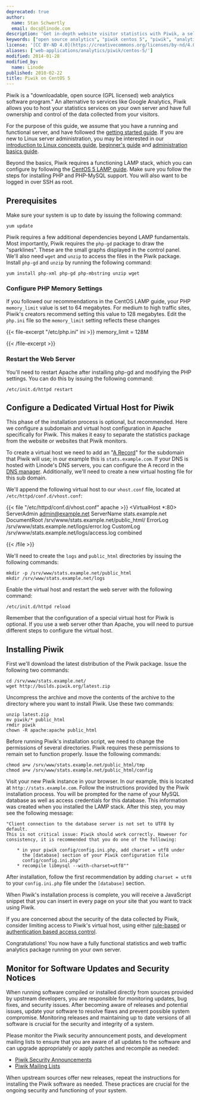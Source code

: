 ```yaml
---
deprecated: true
author:
  name: Stan Schwertly
  email: docs@linode.com
description: 'Get in-depth website visitor statistics with Piwik, a self-hosted, open source analytics solution on CentOS 5.'
keywords: ["open source analytics", "piwik centos 5", "piwik", "analytics", "centos", "tracking", "statistics"]
license: '[CC BY-ND 4.0](https://creativecommons.org/licenses/by-nd/4.0)'
aliases: ['web-applications/analytics/piwik/centos-5/']
modified: 2014-01-28
modified_by:
  name: Linode
published: 2010-02-22
title: Piwik on CentOS 5
---
```


Piwik is a "downloadable, open source (GPL licensed) web analytics software program." An alternative to services like Google Analytics, Piwik allows you to host your statistics services on your own server and have full ownership and control of the data collected from your visitors.

For the purpose of this guide, we assume that you have a running and functional server, and have followed the [getting started guide](/docs/getting-started/). If you are new to Linux server administration, you may be interested in our [introduction to Linux concepts guide](/docs/tools-reference/introduction-to-linux-concepts/), [beginner's guide](/docs/beginners-guide/) and [administration basics guide](/docs/using-linux/administration-basics).

Beyond the basics, Piwik requires a functioning LAMP stack, which you can configure by following the [CentOS 5 LAMP guide](/docs/lamp-guides/centos-5). Make sure you follow the steps for installing PHP and PHP-MySQL support. You will also want to be logged in over SSH as root.

## Prerequisites

Make sure your system is up to date by issuing the following command:

    yum update

Piwik requires a few additional dependencies beyond LAMP fundamentals. Most importantly, Piwik requires the `php-gd` package to draw the "sparklines". These are the small graphs displayed in the control panel. We'll also need `wget` and `unzip` to access the files in the Piwik package. Install `php-gd` and `unzip` by running the following command:

    yum install php-xml php-gd php-mbstring unzip wget

### Configure PHP Memory Settings

If you followed our recommendations in the CentOS LAMP guide, your PHP `memory_limit` value is set to 64 megabytes. For medium to high traffic sites, Piwik's creators recommend setting this value to 128 megabytes. Edit the `php.ini` file so the `memory_limit` setting reflects these changes

{{< file-excerpt "/etc/php.ini" ini >}}
memory_limit = 128M

{{< /file-excerpt >}}


### Restart the Web Server

You'll need to restart Apache after installing php-gd and modifying the PHP settings. You can do this by issuing the following command:

    /etc/init.d/httpd restart

## Configure a Dedicated Virtual Host for Piwik

This phase of the installation process is optional, but recommended. Here we configure a subdomain and virtual host configuration in Apache specifically for Piwik. This makes it easy to separate the statistics package from the website or websites that Piwik monitors.

To create a virtual host we need to add an "[A Record](/docs/networking/dns/dns-records-an-introduction/#a-and-aaaa)" for the subdomain that Piwik will use; in our example this is `stats.example.com`. If your DNS is hosted with Linode's DNS servers, you can configure the A record in the [DNS manager](/docs/dns-guides/configuring-dns-with-the-linode-manager). Additionally, we'll need to create a new virtual hosting file for this sub domain.

We'll append the following virtual host to our `vhost.conf` file, located at `/etc/httpd/conf.d/vhost.conf`:

{{< file "/etc/httpd/conf.d/vhost.conf" apache >}}
<VirtualHost *:80>
     ServerAdmin admin@example.net
     ServerName stats.example.net
     DocumentRoot /srv/www/stats.example.net/public_html/
     ErrorLog /srv/www/stats.example.net/logs/error.log
     CustomLog /srv/www/stats.example.net/logs/access.log combined
</VirtualHost>

{{< /file >}}


We'll need to create the `logs` and `public_html` directories by issuing the following commands:

    mkdir -p /srv/www/stats.example.net/public_html
    mkdir /srv/www/stats.example.net/logs

Enable the virtual host and restart the web server with the following command:

    /etc/init.d/httpd reload

Remember that the configuration of a special virtual host for Piwik is optional. If you use a web server other than Apache, you will need to pursue different steps to configure the virtual host.

## Installing Piwik

First we'll download the latest distribution of the Piwik package. Issue the following two commands:

    cd /srv/www/stats.example.net/
    wget http://builds.piwik.org/latest.zip

Uncompress the archive and move the contents of the archive to the directory where you want to install Piwik. Use these two commands:

    unzip latest.zip
    mv piwik/* public_html
    rmdir piwik
    chown -R apache:apache public_html

Before running Piwik's installation script, we need to change the permissions of several directories. Piwik requires these permissions to remain set to function properly. Issue the following commands:

    chmod a+w /srv/www/stats.example.net/public_html/tmp
    chmod a+w /srv/www/stats.example.net/public_html/config

Visit your new Piwik instance in your browser. In our example, this is located at `http://stats.example.com`. Follow the instructions provided by the Piwik installation process. You will be prompted for the name of your MySQL database as well as access credentials for this database. This information was created when you installed the LAMP stack. After this step, you may see the following message:

    "Client connection to the database server is not set to UTF8 by default.
    This is not critical issue: Piwik should work correctly. However for
    consistency, it is recommended that you do one of the following:

        * in your piwik config/config.ini.php, add charset = utf8 under
          the [database] section of your Piwik configuration file
          config/config.ini.php"
        * recompile libmysql --with-charset=utf8""

After installation, follow the first recommendation by adding `charset = utf8` to your `config.ini.php` file under the `[database]` section.

When Piwik's installation process is complete, you will receive a JavaScript snippet that you can insert in every page on your site that you want to track using Piwik.

If you are concerned about the security of the data collected by Piwik, consider limiting access to Piwik's virtual host, using either [rule-based](/docs/web-servers/apache/configuration/rule-based-access-control) or [authentication based access control](/docs/web-servers/apache/configuration/http-authentication).

Congratulations! You now have a fully functional statistics and web traffic analytics package running on your own server.

## Monitor for Software Updates and Security Notices

When running software compiled or installed directly from sources provided by upstream developers, you are responsible for monitoring updates, bug fixes, and security issues. After becoming aware of releases and potential issues, update your software to resolve flaws and prevent possible system compromise. Monitoring releases and maintaining up to date versions of all software is crucial for the security and integrity of a system.

Please monitor the Piwik security announcement posts, and development mailing lists to ensure that you are aware of all updates to the software and can upgrade appropriately or apply patches and recompile as needed:

-   [Piwik Security Announcements](http://piwik.org/blog/category/security/)
-   [Piwik Mailing Lists](http://lists.piwik.org/mailman/listinfo)

When upstream sources offer new releases, repeat the instructions for installing the Piwik software as needed. These practices are crucial for the ongoing security and functioning of your system.
